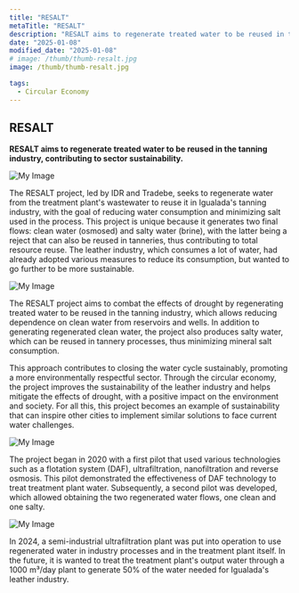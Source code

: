 ```yaml
---
title: "RESALT"
metaTitle: "RESALT"
description: "RESALT aims to regenerate treated water to be reused in the tanning industry, contributing to sector sustainability."
date: "2025-01-08"
modified_date: "2025-01-08"
# image: /thumb/thumb-resalt.jpg
image: /thumb/thumb-resalt.jpg

tags:
  - Circular Economy
---
```


## RESALT

<!-- <img className="PostImg" src="https://www.idr.cat/posts/resalt1.jpg"> -->

<!-- #### Summary -->

<strong>RESALT aims to regenerate treated water to be reused in the tanning industry, contributing to sector sustainability.</strong>

<!-- #### Explanation -->

![My Image](/svg/cat-resalt.svg)

The RESALT project, led by IDR and Tradebe, seeks to regenerate water from the treatment plant's wastewater to reuse it in Igualada's tanning industry, with the goal of reducing water consumption and minimizing salt used in the process. This project is unique because it generates two final flows: clean water (osmosed) and salty water (brine), with the latter being a reject that can also be reused in tanneries, thus contributing to total resource reuse. The leather industry, which consumes a lot of water, had already adopted various measures to reduce its consumption, but wanted to go further to be more sustainable.

![My Image](/posts/resalt3.jpg)

The RESALT project aims to combat the effects of drought by regenerating treated water to be reused in the tanning industry, which allows reducing dependence on clean water from reservoirs and wells. In addition to generating regenerated clean water, the project also produces salty water, which can be reused in tannery processes, thus minimizing mineral salt consumption.

This approach contributes to closing the water cycle sustainably, promoting a more environmentally respectful sector. Through the circular economy, the project improves the sustainability of the leather industry and helps mitigate the effects of drought, with a positive impact on the environment and society. For all this, this project becomes an example of sustainability that can inspire other cities to implement similar solutions to face current water challenges.

![My Image](/posts/resalt2.jpg)

The project began in 2020 with a first pilot that used various technologies such as a flotation system (DAF), ultrafiltration, nanofiltration and reverse osmosis. This pilot demonstrated the effectiveness of DAF technology to treat treatment plant water. Subsequently, a second pilot was developed, which allowed obtaining the two regenerated water flows, one clean and one salty.

![My Image](/posts/resalt1.jpg)

In 2024, a semi-industrial ultrafiltration plant was put into operation to use regenerated water in industry processes and in the treatment plant itself. In the future, it is wanted to treat the treatment plant's output water through a 1000 m³/day plant to generate 50% of the water needed for Igualada's leather industry. 